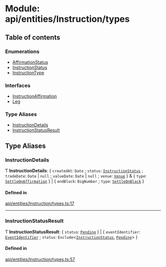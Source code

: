 # Module: api/entities/Instruction/types

## Table of contents

### Enumerations

- [AffirmationStatus](../wiki/api.entities.Instruction.types.AffirmationStatus)
- [InstructionStatus](../wiki/api.entities.Instruction.types.InstructionStatus)
- [InstructionType](../wiki/api.entities.Instruction.types.InstructionType)

### Interfaces

- [InstructionAffirmation](../wiki/api.entities.Instruction.types.InstructionAffirmation)
- [Leg](../wiki/api.entities.Instruction.types.Leg)

### Type Aliases

- [InstructionDetails](../wiki/api.entities.Instruction.types#instructiondetails)
- [InstructionStatusResult](../wiki/api.entities.Instruction.types#instructionstatusresult)

## Type Aliases

### InstructionDetails

Ƭ **InstructionDetails**: { `createdAt`: `Date` ; `status`: [`InstructionStatus`](../wiki/api.entities.Instruction.types.InstructionStatus) ; `tradeDate`: `Date` \| ``null`` ; `valueDate`: `Date` \| ``null`` ; `venue`: [`Venue`](../wiki/api.entities.Venue.Venue)  } & { `type`: [`SettleOnAffirmation`](../wiki/api.entities.Instruction.types.InstructionType#settleonaffirmation)  } \| { `endBlock`: `BigNumber` ; `type`: [`SettleOnBlock`](../wiki/api.entities.Instruction.types.InstructionType#settleonblock)  }

#### Defined in

[api/entities/Instruction/types.ts:17](https://github.com/PolymathNetwork/polymesh-sdk/blob/31dfa0dc/src/api/entities/Instruction/types.ts#L17)

___

### InstructionStatusResult

Ƭ **InstructionStatusResult**: { `status`: [`Pending`](../wiki/api.entities.Instruction.types.InstructionStatus#pending)  } \| { `eventIdentifier`: [`EventIdentifier`](../wiki/types.EventIdentifier) ; `status`: `Exclude`<[`InstructionStatus`](../wiki/api.entities.Instruction.types.InstructionStatus), [`Pending`](../wiki/api.entities.Instruction.types.InstructionStatus#pending)\>  }

#### Defined in

[api/entities/Instruction/types.ts:57](https://github.com/PolymathNetwork/polymesh-sdk/blob/31dfa0dc/src/api/entities/Instruction/types.ts#L57)
